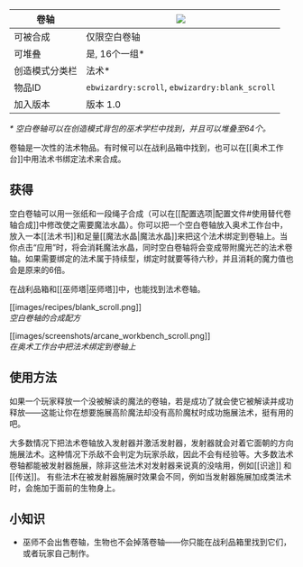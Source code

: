 | 卷轴 |![](https://github.com/Electroblob77/Wizardry/blob/1.12.2/src/main/resources/assets/ebwizardry/textures/items/scroll.png)|
|---|---|
| 可被合成 | 仅限空白卷轴 |
| 可堆叠 | 是, 16个一组* |
| 创造模式分类栏 | 法术* |
| 物品ID | `ebwizardry:scroll`, `ebwizardry:blank_scroll` |
| 加入版本 | 版本 1.0 |

_* 空白卷轴可以在创造模式背包的巫术学栏中找到，并且可以堆叠至64个。_

卷轴是一次性的法术物品。有时候可以在战利品箱中找到，也可以在[[奥术工作台]]中用法术书绑定法术来合成。
## 获得
空白卷轴可以用一张纸和一段绳子合成（可以在[[配置选项|配置文件#使用替代卷轴合成]]中修改使之需要魔法水晶）。你可以把一个空白卷轴放入奥术工作台中，放入一本[[法术书]]和足量[[魔法水晶|魔法水晶]]来把这个法术绑定到卷轴上。当你点击“应用”时，将会消耗魔法水晶，同时空白卷轴将会变成带附魔光芒的法术卷轴。如果需要绑定的法术属于持续型，绑定时就要等待六秒，并且消耗的魔力值也会是原来的6倍。

在战利品箱和[[巫师塔|巫师塔]]中，也能找到法术卷轴。

[[images/recipes/blank_scroll.png]]  
_空白卷轴的合成配方_

[[images/screenshots/arcane_workbench_scroll.png]]  
_在奥术工作台中把法术绑定到卷轴上_

## 使用方法
如果一个玩家释放一个没被解读的魔法的卷轴，若是成功了就会使它被解读并成功释放——这能让你在想要施展高阶魔法却没有高阶魔杖时成功施展法术，挺有用的吧。

大多数情况下把法术卷轴放入发射器并激活发射器，发射器就会对着它面朝的方向施展法术。这种情况下杀敌不会判定为玩家杀敌，因此不会有经验等。大多数法术卷轴都能被发射器施展，除非这些法术对发射器来说真的没啥用，例如[[识途]] 和 [[传送]]。 有些法术在被发射器施展时效果会不同，例如当发射器施展加成类法术时，会施加于面前的生物身上。

## 小知识
- 巫师不会出售卷轴，生物也不会掉落卷轴——你只能在战利品箱里找到它们，或者玩家自己制作。
